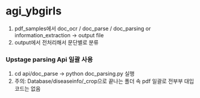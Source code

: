 # agi_ybgirls

1. pdf_samples에서 doc_ocr / doc_parse / doc_parsing or information_extraction -> output file
2. output에서 전처리해서 문단별로 분류

### Upstage parsing Api 일괄 사용
1. cd api/doc_parse -> python doc_parsing.py 실행
2. 주의: Database/diseaseinfo/_crop으로 끝나는 폴더 속 pdf 일괄로 전부부 대입 코드는 없음 
